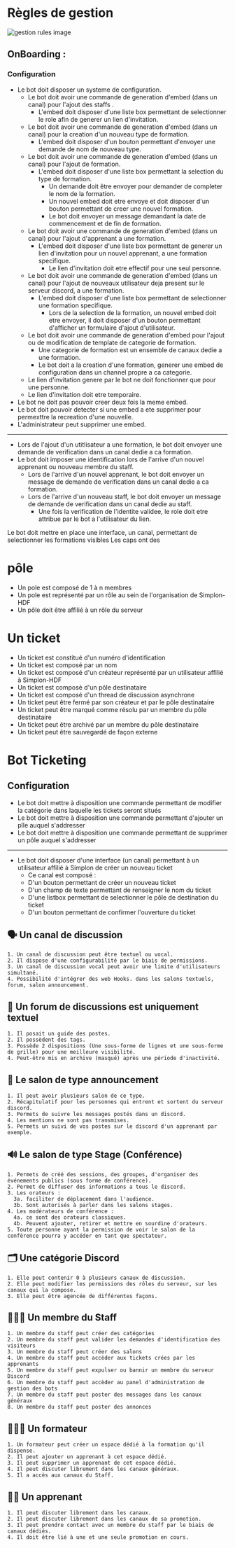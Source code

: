 # Règles de gestion

![gestion rules image](https://www.financewhile.com/wp-content/uploads/2021/01/Business-Rules.png)

## OnBoarding : 

### Configuration

- Le bot doit disposer un systeme de configuration.
  - Le bot doit avoir une commande de generation d'embed (dans un canal) pour l'ajout des staffs .
    - L'embed doit disposer d'une liste box permettant de selectionner le role afin de generer un lien d'invitation.
  - Le bot doit avoir une commande de generation d'embed (dans un canal) pour la creation d'un nouveau type de formation.
    - L'embed doit disposer d'un bouton permettant d'envoyer une demande de nom de nouveau type.
  - Le bot doit avoir une commande de generation d'embed (dans un canal) pour l'ajout de formation.
    - L'embed doit disposer d'une liste box permettant la selection du type de formation.
      - Un demande doit être envoyer pour demander de completer le nom de la formation.
      - Un nouvel embed doit etre envoye et doit disposer d'un bouton permettant de creer une nouvel formation.
      - Le bot doit envoyer un message demandant la date de commencement et de fin de formation.
  - Le bot doit avoir une commande de generation d'embed (dans un canal) pour l'ajout d'apprenant a une formation.
    - L'embed doit disposer d'une liste box permettant de generer un lien d'invitation pour un nouvel apprenant, a une formation specifique.
      - Le lien d'invitation doit etre effectif pour une seul personne.
  - Le bot doit avoir une commande de generation d'embed (dans un canal) pour l'ajout de nouveaux utilisateur deja present sur le serveur discord, a une formation.
    - L'embed doit disposer d'une liste box permettant de selectionner une formation specifique.
      - Lors de la selection de la formation, un nouvel embed doit etre envoyer, il doit disposer d'un bouton permettant d'afficher un formulaire d'ajout d'utilisateur.
  - Le bot doit avoir une commande de generation d'embed pour l'ajout ou de modification de template de categorie de formation.
    - Une categorie de formation est un ensemble de canaux dedie a une formation.
    - Le bot doit a la creation d'une formation, generer une embed de configuration dans un channel propre a ca categorie.
  - Le lien d'invitation genere par le bot ne doit fonctionner que pour une personne.
  - Le lien d'invitation doit etre temporaire.
- Le bot ne doit pas pouvoir creer deux fois la meme embed.
- Le bot doit pouvoir detecter si une embed a ete supprimer pour permexttre la recreation d'une nouvelle.
- L'administrateur peut supprimer une embed.

---

- Lors de l'ajout d'un utitlisateur a une formation, le bot doit envoyer une demande de verification dans un canal dedie a ca formation.
- Le bot doit imposer une identification lors de l'arrive d'un nouvel apprenant ou nouveau membre du staff.
  - Lors de l'arrive d'un nouvel apprenant, le bot doit envoyer un message de demande de verification dans un canal dedie a ca formation.
  - Lors de l'arrive d'un nouveau staff, le bot doit envoyer un message de demande de verification dans un canal dedie au staff.
    - Une fois la verification de l'identite validee, le role doit etre attribue par le bot a l'utilisateur du lien.

Le bot doit mettre en place une interface, un canal, permettant de selectionner les formations visibles
  Les caps ont des

# pôle

- Un pole est composé de 1 à n membres
- Un pole est représenté par un rôle au sein de l'organisation de Simplon-HDF
- Un pôle doit être affilié à un rôle du serveur

# Un ticket

- Un ticket est constitué d'un numéro d'identification
- Un ticket est composé par un nom
- Un ticket est composé d'un créateur représenté par un utilisateur affilié à Simplon-HDF
- Un ticket est composé d'un pôle destinataire
- Un ticket est composé d'un thread de discussion asynchrone
- Un ticket peut être fermé par son créateur et par le pôle destinataire
- Un ticket peut être marqué comme résolu par un membre du pôle destinataire
- Un ticket peut être archivé par un membre du pôle destinataire
- Un ticket peut être sauvegardé de façon externe

# Bot Ticketing

## Configuration

- Le bot doit mettre à disposition une commande permettant de modifier la catégorie dans laquelle les tickets seront situés
- Le bot doit mettre à disposition une commande permettant d'ajouter un pîle auquel s'addresser
- Le bot doit mettre à disposition une commande permettant de supprimer un pôle auquel s'addresser
  
----

- Le bot doit disposer d'une interface (un canal) permettant à un utilisateur affilié à Simplon de créer un nouveau ticket 
  - Ce canal est composé :
  - D'un bouton permettant de créer un nouveau ticket
  - D'un champ de texte permettant de renseigner le nom du ticket
  - D'une listbox permettant de selectionner le pôle de destination du ticket
  - D'un bouton permettant de confirmer l'ouverture du ticket

## 🗣️ Un canal de discussion
    1. Un canal de discussion peut être textuel ou vocal.
    2. Il dispose d'une configurabilité par le biais de permissions.
    3. Un canal de discussion vocal peut avoir une limite d'utilisateurs simultané.
    4. Possibilité d'intégrer des web Hooks. dans les salons textuels, forum, salon announcement.

## 💬 Un forum de discussions est uniquement textuel
    1. Il posait un guide des postes.
    2. Il possèdent des tags.
    3. Possède 2 dispositions (Une sous-forme de lignes et une sous-forme de grille) pour une meilleure visibilité.
    4. Peut-être mis en archive (masqué) après une période d'inactivité.

## 📢 Le salon de type announcement
    1. Il peut avoir plusieurs salon de ce type.
    2. Récapitulatif pour les personnes qui entrent et sortent du serveur discord.
    3. Permets de suivre les messages postés dans un discord.
    4. Les mentions ne sont pas transmises.
    5. Permets un suivi de vos postes sur le discord d'un apprenant par exemple.

## 🔊 Le salon de type Stage (Conférence)
    1. Permets de créé des sessions, des groupes, d'organiser des événements publics (sous forme de conférence).
    2. Permet de diffuser des informations a tous le discord.
    3. Les orateurs :
      3a. faciliter de déplacement dans l'audience.
      3b. Sont autorisés à parler dans les salons stages.
    4. Les modérateurs de conférence :
      4a. ce sont des orateurs classiques.
      4b. Peuvent ajouter, retirer et mettre en sourdine d'orateurs.
    5. Toute personne ayant la permission de voir le salon de la conférence pourra y accéder en tant que spectateur.
  
## 🗂 Une catégorie Discord
    1. Elle peut contenir 0 à plusieurs canaux de discussion.
    2. Elle peut modifier les permissions des rôles du serveur, sur les canaux qui la compose.
    3. Elle peut être agencée de différentes façons.

## 👮🏼‍♂️ Un membre du Staff
    1. Un membre du staff peut créer des catégories
    2. Un membre du staff peut valider les demandes d'identification des visiteurs
    3. Un membre du staff peut créer des salons
    4. Un membre du staff peut accèder aux tickets crées par les apprenants
    5. Un membre du staff peut expulser ou bannir un membre du serveur Discord
    6. Un membre du staff peut accèder au panel d'administration de gestion des bots
    7. Un membre du staff peut poster des messages dans les canaux généraux
    8. Un membre du staff peut poster des annonces

## 🏃🏼‍♂️ Un formateur
    1. Un formateur peut créer un espace dédié à la formation qu'il dispense.
    2. Il peut ajouter un apprenant à cet espace dédié.
    3. Il peut supprimer un apprenant de cet espace dédié.
    4. Il peut discuter librement dans les canaux généraux.
    5. Il a accès aux canaux du Staff.

## 🤹🏼 Un apprenant
    1. Il peut discuter librement dans les canaux.
    2. Il peut discuter librement dans les canaux de sa promotion.
    3. Il peut prendre contact avec un membre du staff par le biais de canaux dédiés.
    4. Il doit être lié à une et une seule promotion en cours.
